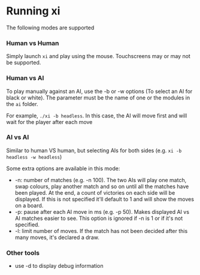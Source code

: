 # Running xi

The following modes are supported

### Human vs Human

Simply launch `xi`  and play using the mouse. Touchscreens may or may not be supported.

### Human vs AI

To play manually against an AI, use the -b or -w options (To select an AI for black or white). The parameter must be the name of one or the modules in the `ai` folder. 

For example, `./xi -b headless`. In this case, the AI will move first and will wait for the player after each move

### AI vs AI

Similar to human VS human, but selecting AIs for both sides (e.g. `xi -b headless -w headless`)

Some extra options are available in this mode:

* -n: number of matches (e.g. -n 100). The two AIs will play one match, swap colours, play another match and so on until all the matches have been played. At the end, a count of victories on each side will be displayed. If this is not specified it'll default to 1 and will show the moves on a board.
* -p: pause after each AI move in ms (e.g. -p 50). Makes displayed AI vs AI matches easier to see. This option is ignored if -n is 1 or if it's not specified.
* -l: limit number of moves. If the match has not been decided after this many moves, it's declared a draw.

### Other tools

* use -d to display debug information
